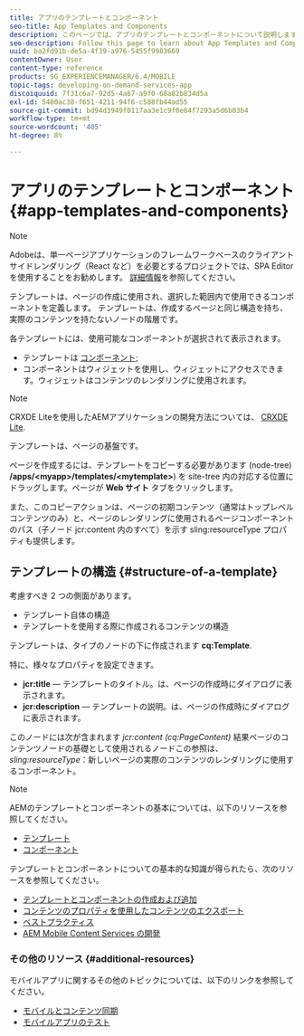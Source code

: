 ```yaml
---
title: アプリのテンプレートとコンポーネント
seo-title: App Templates and Components
description: このページでは、アプリのテンプレートとコンポーネントについて説明します。 テンプレートの構造に関する詳細情報が提供されます。
seo-description: Follow this page to learn about App Templates and Components. It provides detailed information on the structure of templates.
uuid: ba2fd91b-de5a-4f39-a976-5455f9983669
contentOwner: User
content-type: reference
products: SG_EXPERIENCEMANAGER/6.4/MOBILE
topic-tags: developing-on-demand-services-app
discoiquuid: 7f31c6a7-92d5-4a87-a9f0-68a82b834d5a
exl-id: 5480ac38-f651-4211-94f6-c588fb44ad55
source-git-commit: bd94d3949f0117aa3e1c9f0e84f7293a5d6b03b4
workflow-type: tm+mt
source-wordcount: '405'
ht-degree: 8%

---
```


# アプリのテンプレートとコンポーネント{#app-templates-and-components}

>[!NOTE]
>
>Adobeは、単一ページアプリケーションのフレームワークベースのクライアントサイドレンダリング（React など）を必要とするプロジェクトでは、SPA Editor を使用することをお勧めします。 [詳細情報](/help/sites-developing/spa-overview.md)を参照してください。

テンプレートは、ページの作成に使用され、選択した範囲内で使用できるコンポーネントを定義します。 テンプレートは、作成するページと同じ構造を持ち、実際のコンテンツを持たないノードの階層です。

各テンプレートには、使用可能なコンポーネントが選択されて表示されます。

* テンプレートは [コンポーネント](/help/sites-developing/components.md);
* コンポーネントはウィジェットを使用し、ウィジェットにアクセスできます。ウィジェットはコンテンツのレンダリングに使用されます。

>[!NOTE]
>
>CRXDE Liteを使用したAEMアプリケーションの開発方法については、 [CRXDE Lite](/help/sites-developing/developing-with-crxde-lite.md).

テンプレートは、ページの基盤です。

ページを作成するには、テンプレートをコピーする必要があります (node-tree) **/apps/&lt;myapp>/templates/&lt;mytemplate>**) を site-tree 内の対応する位置にドラッグします。ページが **Web サイト** タブをクリックします。

また、このコピーアクションは、ページの初期コンテンツ（通常はトップレベルコンテンツのみ）と、ページのレンダリングに使用されるページコンポーネントのパス（子ノード jcr:content 内のすべて）を示す sling:resourceType プロパティも提供します。

## テンプレートの構造 {#structure-of-a-template}

考慮すべき 2 つの側面があります。

* テンプレート自体の構造
* テンプレートを使用する際に作成されるコンテンツの構造

テンプレートは、タイプのノードの下に作成されます **cq:Template**.

特に、様々なプロパティを設定できます。

* **jcr:title**  — テンプレートのタイトル。は、ページの作成時にダイアログに表示されます。
* **jcr:description**  — テンプレートの説明。は、ページの作成時にダイアログに表示されます。

このノードには次が含まれます *jcr:content (cq:PageContent)* 結果ページのコンテンツノードの基礎として使用されるノードこの参照は、 *sling:resourceType*：新しいページの実際のコンテンツのレンダリングに使用するコンポーネント。

>[!NOTE]
>
>AEMのテンプレートとコンポーネントの基本については、以下のリソースを参照してください。
>
>* [テンプレート](/help/sites-developing/templates.md)
>* [コンポーネント](/help/sites-developing/components.md)
>


テンプレートとコンポーネントについての基本的な知識が得られたら、次のリソースを参照してください。

* [テンプレートとコンポーネントの作成および追加](/help/mobile/mobile-ondemand-app-templates.md)
* [コンテンツのプロパティを使用したコンテンツのエクスポート](/help/mobile/on-demand-content-properties-exporting.md)
* [ベストプラクティス](/help/mobile/best-practices-aem-mobile.md)
* [AEM Mobile Content Services の開発](/help/mobile/developing-content-services.md)

### その他のリソース {#additional-resources}

モバイルアプリに関するその他のトピックについては、以下のリンクを参照してください。

* [モバイルとコンテンツ同期](/help/mobile/mobile-ondemand-contentsync.md)
* [モバイルアプリのテスト](/help/mobile/develop-mobile-apps-testing.md)

